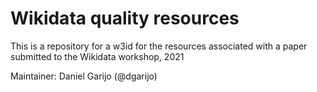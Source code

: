 # Wikidata quality resources

This is a repository for a w3id for the resources associated with a paper submitted to the Wikidata workshop, 2021

Maintainer: 
Daniel Garijo (@dgarijo)

